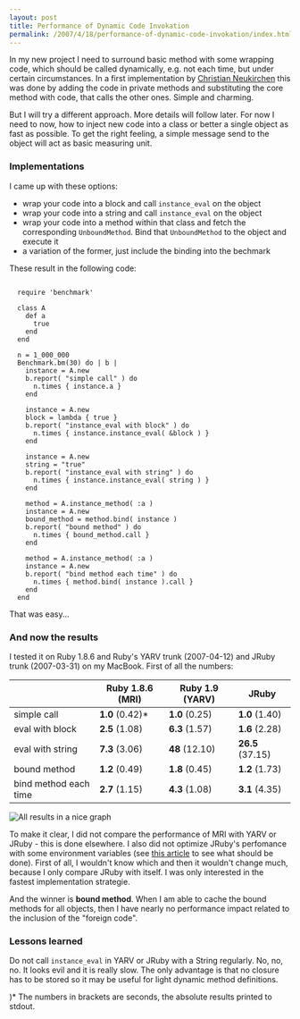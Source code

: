 ```yaml
--- 
layout: post
title: Performance of Dynamic Code Invokation
permalink: /2007/4/18/performance-of-dynamic-code-invokation/index.html
---
```

In my new project I need to surround basic method with some wrapping code, which should be called dynamically, e.g. not each time, but under certain circumstances. In a first implementation by [Christian Neukirchen](http://chneukirchen.org/talks/euruko-2005/) this was done by adding the code in private methods and substituting the core method with code, that calls the other ones. Simple and charming.

But I will try a different approach. More details will follow later. For now I need to now, how to inject new code into a class or better a single object as fast as possible. To get the right feeling, a simple message send to the object will act as basic measuring unit.

### Implementations

I came up with these options:

- wrap your code into a block and call `instance_eval` on the object
- wrap your code into a string and call `instance_eval` on the object
- wrap your code into a method within that class and fetch the corresponding `UnboundMethod`.
  Bind that `UnboundMethod` to the object and execute it
- a variation of the former, just include the binding into the bechmark

These result in the following code:

<pre><code>
  require 'benchmark'
  
  class A
    def a
      true
    end
  end
  
  n = 1_000_000
  Benchmark.bm(30) do | b |
    instance = A.new
    b.report( "simple call" ) do
      n.times { instance.a }
    end
  
    instance = A.new
    block = lambda { true }
    b.report( "instance_eval with block" ) do
      n.times { instance.instance_eval( &block ) }
    end
  
    instance = A.new
    string = "true"
    b.report( "instance_eval with string" ) do
      n.times { instance.instance_eval( string ) }
    end
  
    method = A.instance_method( :a )
    instance = A.new
    bound_method = method.bind( instance )
    b.report( "bound method" ) do 
      n.times { bound_method.call }
    end                        
  
    method = A.instance_method( :a )
    instance = A.new
    b.report( "bind method each time" ) do
      n.times { method.bind( instance ).call }
    end
  end
</code></pre>

That was easy...

### And now the results

I tested it on Ruby 1.8.6 and Ruby's YARV trunk (2007-04-12) and JRuby trunk (2007-03-31) on my MacBook. First of all the numbers:

<table>
<thead>
  <tr>
    <th></th>
    <th>Ruby 1.8.6 (MRI)</th>
    <th>Ruby 1.9 (YARV)</th>
    <th>JRuby</th>
  </tr>
</thead>
<tbody>
  <tr>
    <td>simple call</td>
    <td><strong>1.0</strong> (0.42)*</td>
    <td><strong>1.0</strong> (0.25)</td>
    <td><strong>1.0</strong> (1.40)</td>
  </tr>
  <tr>
    <td>eval with block</td>
    <td><strong>2.5</strong> (1.08)</td>
    <td><strong>6.3</strong> (1.57)</td>
    <td><strong>1.6</strong> (2.28)</td>
  </tr>
  <tr>
    <td>eval with string</td>
    <td><strong>7.3</strong> (3.06)</td>
    <td><strong>48</strong> (12.10)</td>
    <td><strong>26.5</strong> (37.15)</td>
  </tr>
  <tr>
    <td>bound method</td>
    <td><strong>1.2</strong> (0.49)</td>
    <td><strong>1.8</strong> (0.45)</td>
    <td><strong>1.2</strong> (1.73)</td>
  </tr>
  <tr>
    <td>bind method each time</td>
    <td><strong>2.7</strong> (1.15)</td>
    <td><strong>4.3</strong> (1.08)</td>
    <td><strong>3.1</strong> (4.35)</td>
  </tr>
</tbody>
</table>

![All results in a nice graph](http://www.nach-vorne.de/assets/2007/4/18/instance_eval_graph.png)

To make it clear, I did not compare the performance of MRI with YARV or JRuby - this is done elsewhere. I also did not optimize JRuby's perfomance with some environment variables (see [this article](http://headius.blogspot.com/2007/04/paving-road-to-jruby-10-performance.html) to see what should be done). First of all, I wouldn't know which and then it wouldn't change much, because I only compare JRuby with itself. I was only interested in the fastest implementation strategie. 

And the winner is **bound method**. When I am able to cache the bound methods for all objects, then I have nearly no performance impact related to the inclusion of the "foreign code".

### Lessons learned

Do not call `instance_eval` in YARV or JRuby with a String regularly. No, no, no. It looks evil and it is really slow. The only advantage is that no closure has to be stored so it may be useful for light dynamic method definitions.


)* The numbers in brackets are seconds, the absolute results printed to stdout.
